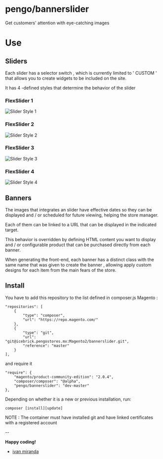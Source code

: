 # pengo/bannerslider

Get customers' attention with eye-catching images

# Use

## Sliders

Each slider has a selector switch , which is currently limited to ' CUSTOM ' that allows you to create widgets to be included on the site.


It has 4 -defined styles that determine the behavior of the slider

### FlexSlider 1
![Slider Style 1](https://s32.postimg.org/k9ee2uk9d/estilo1.png)

### FlexSlider 2
![Slider Style 2](https://s32.postimg.org/3mwttrrbl/estilo2.png)

### FlexSlider 3
![Slider Style 3](https://s32.postimg.org/jvd23905t/estilo3.png)

### FlexSlider 4
![Slider Style 4](https://s32.postimg.org/cdz9aal8x/estilo4.png)

## Banners

The images that integrates an slider have effective dates so they can be displayed and / or scheduled for future viewing, helping the store manager.

Each of them can be linked to a URL that can be displayed in the indicated target.

This behavior is overridden by defining HTML content you want to display and / or configurable product that can be purchased directly from each banner.

When generating the front-end, each banner has a distinct class with the same name that was given to create the banner , allowing apply custom designs for each item from the main fears of the store.

## Install

You have to add this repository to the list defined in composer.js Magento :

```
"repositories": [
    {
        "type": "composer",
        "url": "https://repo.magento.com/"
    },
    {
        "type": "git",
        "url": "git@icebrick.pengostores.mx:Magento2/bannerslider.git",
        "reference": "master"
    }
],
```


and require it

```
"require": {
    "magento/product-community-edition": "2.0.4",
    "composer/composer": "@alpha",
    "pengo/bannerslider": "dev-master"
},
```

Depending on whether it is a new or previous installation, run:

```
composer [install][update]
```
> 
NOTE : The container must have installed git and have linked certificates with a registered account

--

**Happy coding!**
- [ivan miranda](http://ivanmiranda.me)